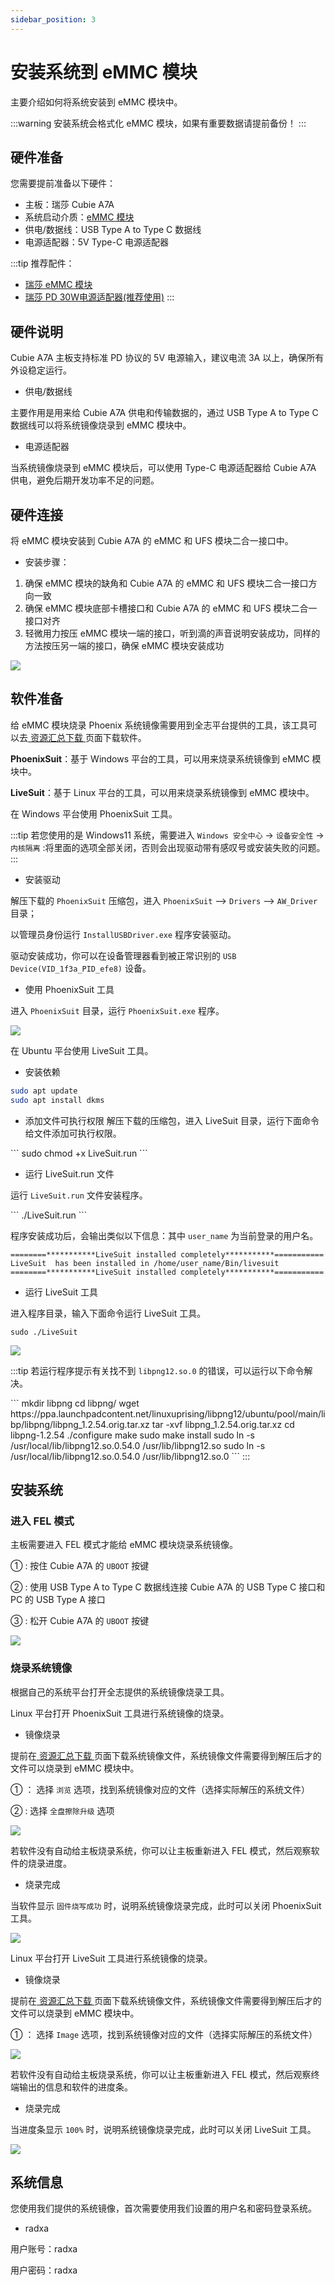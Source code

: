 ```yaml
---
sidebar_position: 3
---
```


# 安装系统到 eMMC 模块

主要介绍如何将系统安装到 eMMC 模块中。

:::warning
安装系统会格式化 eMMC 模块，如果有重要数据请提前备份！
:::

## 硬件准备

您需要提前准备以下硬件：

- 主板：瑞莎 Cubie A7A
- 系统启动介质：[eMMC 模块](https://radxa.com/products/accessories/emmc-module)
- 供电/数据线：USB Type A to Type C 数据线
- 电源适配器：5V Type-C 电源适配器

:::tip
推荐配件：

- [瑞莎 eMMC 模块](https://radxa.com/products/accessories/emmc-module)
- [瑞莎 PD 30W电源适配器(推荐使用)](https://radxa.com/products/accessories/power-pd-30w)
  :::

## 硬件说明

Cubie A7A 主板支持标准 PD 协议的 5V 电源输入，建议电流 3A 以上，确保所有外设稳定运行。

- 供电/数据线

主要作用是用来给 Cubie A7A 供电和传输数据的，通过 USB Type A to Type C 数据线可以将系统镜像烧录到 eMMC 模块中。

- 电源适配器

当系统镜像烧录到 eMMC 模块后，可以使用 Type-C 电源适配器给 Cubie A7A 供电，避免后期开发功率不足的问题。

## 硬件连接

将 eMMC 模块安装到 Cubie A7A 的 eMMC 和 UFS 模块二合一接口中。

- 安装步骤：

1. 确保 eMMC 模块的缺角和 Cubie A7A 的 eMMC 和 UFS 模块二合一接口方向一致
2. 确保 eMMC 模块底部卡槽接口和 Cubie A7A 的 eMMC 和 UFS 模块二合一接口对齐
3. 轻微用力按压 eMMC 模块一端的接口，听到滴的声音说明安装成功，同样的方法按压另一端的接口，确保 eMMC 模块安装成功
<div style={{textAlign: 'center'}}>
  <img src="/img/cubie/a7a/a7a-emmc.webp" style={{width: '100%', maxWidth: '1200px'}} />
</div>

## 软件准备

给 eMMC 模块烧录 Phoenix 系统镜像需要用到全志平台提供的工具，该工具可以去[ 资源汇总下载 ](../../../download)页面下载软件。

**PhoenixSuit**：基于 Windows 平台的工具，可以用来烧录系统镜像到 eMMC 模块中。

**LiveSuit**：基于 Linux 平台的工具，可以用来烧录系统镜像到 eMMC 模块中。

<Tabs queryString="platform">

<TabItem value="Windows">

在 Windows 平台使用 PhoenixSuit 工具。

:::tip
若您使用的是 Windows11 系统，需要进入 `Windows 安全中心` → `设备安全性` → `内核隔离` :将里面的选项全部关闭，否则会出现驱动带有感叹号或安装失败的问题。
:::

- 安装驱动

解压下载的 `PhoenixSuit` 压缩包，进入 `PhoenixSuit` --> `Drivers` --> `AW_Driver` 目录；

以管理员身份运行 `InstallUSBDriver.exe` 程序安装驱动。

驱动安装成功，你可以在设备管理器看到被正常识别的 `USB Device(VID_1f3a_PID_efe8)` 设备。

- 使用 PhoenixSuit 工具

进入 `PhoenixSuit` 目录，运行 `PhoenixSuit.exe` 程序。

<div style={{textAlign: 'center'}}>
  <img src="/img/cubie/a7a/a7a-phoenixsuit-windows-1.webp" style={{width: '80%', maxWidth: '1200px'}} />
</div>

</TabItem>

<TabItem value="Linux">

在 Ubuntu 平台使用 LiveSuit 工具。

- 安装依赖

```bash
sudo apt update
sudo apt install dkms
```

- 添加文件可执行权限
  解压下载的压缩包，进入 LiveSuit 目录，运行下面命令给文件添加可执行权限。

<NewCodeBlock tip="Host-Linux$" type="host">
```
sudo chmod +x LiveSuit.run
```
</NewCodeBlock>

- 运行 LiveSuit.run 文件

运行 `LiveSuit.run` 文件安装程序。

<NewCodeBlock tip="Host-Linux$" type="host">
```
./LiveSuit.run
```
</NewCodeBlock>

程序安装成功后，会输出类似以下信息：其中 `user_name` 为当前登录的用户名。

```
========***********LiveSuit installed completely***********===========
LiveSuit  has been installed in /home/user_name/Bin/livesuit
========***********LiveSuit installed completely***********===========
```

- 运行 LiveSuit 工具

进入程序目录，输入下面命令运行 LiveSuit 工具。
<NewCodeBlock tip="Host-Linux$" type="host">

```
sudo ./LiveSuit
```

</NewCodeBlock>

<div style={{textAlign: 'center'}}>
  <img src="/img/cubie/a7a/a7a-livesuit-linux-1.webp" style={{width: '80%', maxWidth: '1200px'}} />
</div>

:::tip
若运行程序提示有关找不到 `libpng12.so.0` 的错误，可以运行以下命令解决。

<NewCodeBlock tip="Host-Linux$" type="host">
```
mkdir libpng
cd libpng/
wget https://ppa.launchpadcontent.net/linuxuprising/libpng12/ubuntu/pool/main/libp/libpng/libpng_1.2.54.orig.tar.xz
tar -xvf libpng_1.2.54.orig.tar.xz
cd libpng-1.2.54
./configure
make
sudo make install
sudo ln -s /usr/local/lib/libpng12.so.0.54.0 /usr/lib/libpng12.so
sudo ln -s /usr/local/lib/libpng12.so.0.54.0 /usr/lib/libpng12.so.0
```
</NewCodeBlock>
:::

</TabItem>

</Tabs>

## 安装系统

### 进入 FEL 模式

主板需要进入 FEL 模式才能给 eMMC 模块烧录系统镜像。

① : 按住 Cubie A7A 的 `UBOOT` 按键

② : 使用 USB Type A to Type C 数据线连接 Cubie A7A 的 USB Type C 接口和 PC 的 USB Type A 接口

③ : 松开 Cubie A7A 的 `UBOOT` 按键

<div style={{textAlign: 'center'}}>
  <img src="/img/cubie/a7a/a7a-write-mode.webp" style={{width: '100%', maxWidth: '1200px'}} />
</div>

### 烧录系统镜像

根据自己的系统平台打开全志提供的系统镜像烧录工具。

<Tabs queryString="platform">

<TabItem value="Windows">

Linux 平台打开 PhoenixSuit 工具进行系统镜像的烧录。

- 镜像烧录

提前在[ 资源汇总下载 ](../../../download)页面下载系统镜像文件，系统镜像文件需要得到解压后才的文件可以烧录到 eMMC 模块中。

① ： 选择 `浏览` 选项，找到系统镜像对应的文件（选择实际解压的系统文件）

② : 选择 `全盘擦除升级` 选项

<div style={{textAlign: 'center'}}>
  <img src="/img/cubie/a7a/a7a-phoenixsuit-windows-2.webp" style={{width: '80%', maxWidth: '1200px'}} />
</div>

若软件没有自动给主板烧录系统，你可以让主板重新进入 FEL 模式，然后观察软件的烧录进度。

- 烧录完成

当软件显示 `固件烧写成功` 时，说明系统镜像烧录完成，此时可以关闭 PhoenixSuit 工具。

<div style={{textAlign: 'center'}}>
  <img src="/img/cubie/a7a/a7a-phoenixsuit-windows-3.webp" style={{width: '80%', maxWidth: '1200px'}} />
</div>
</TabItem>

<TabItem value="Linux">

Linux 平台打开 LiveSuit 工具进行系统镜像的烧录。

- 镜像烧录

提前在[ 资源汇总下载 ](../../download)页面下载系统镜像文件，系统镜像文件需要得到解压后才的文件可以烧录到 eMMC 模块中。

① ： 选择 `Image` 选项，找到系统镜像对应的文件（选择实际解压的系统文件）

<div style={{textAlign: 'center'}}>
  <img src="/img/cubie/a7a/a7a-livesuit-linux-2.webp" style={{width: '80%', maxWidth: '1200px'}} />
</div>

若软件没有自动给主板烧录系统，你可以让主板重新进入 FEL 模式，然后观察终端输出的信息和软件的进度条。

- 烧录完成

当进度条显示 `100%` 时，说明系统镜像烧录完成，此时可以关闭 LiveSuit 工具。

<div style={{textAlign: 'center'}}>
  <img src="/img/cubie/a7a/a7a-livesuit-linux-3.webp" style={{width: '80%', maxWidth: '1200px'}} />
</div>

</TabItem>

</Tabs>

## 系统信息

您使用我们提供的系统镜像，首次需要使用我们设置的用户名和密码登录系统。

- radxa

用户账号：radxa

用户密码：radxa
